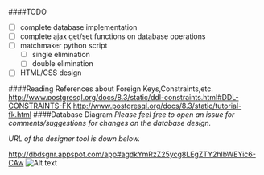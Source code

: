 
####TODO
- [ ] complete database implementation
- [ ] complete ajax get/set functions on database operations
- [ ] matchmaker python script
  - [ ] single elimination
  - [ ] double elimination
- [ ] HTML/CSS design

####Reading References about Foreign Keys,Constraints,etc.
http://www.postgresql.org/docs/8.3/static/ddl-constraints.html#DDL-CONSTRAINTS-FK
http://www.postgresql.org/docs/8.3/static/tutorial-fk.html
####Database Diagram
*Please feel free to open an issue for comments/suggestions for changes on the database design.*

*URL of the designer tool is down below.*

http://dbdsgnr.appspot.com/app#agdkYmRzZ25ycg8LEgZTY2hlbWEYic6-CAw
![Alt text](http://i1373.photobucket.com/albums/ag395/Ron_Daryl_Magno/download1_zpsc10f7773.png "Database Diagram")

